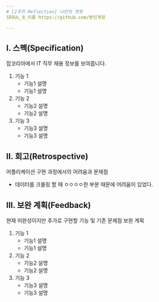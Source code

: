 ```yaml
---
# [2주차 Reflection] 나만의 챗봇  
SEOUL_8_이름 https://github.com/본인계정

---
```


## I. 스펙(Specification)
잡코리아에서 IT 직무 채용 정보를 보여줍니다.
1. 기능 1  
    * 기능1 설명
    * 기능1 설명
2. 기능 2
    * 기능2 설명
    * 기능2 설명
3. 기능 3
    * 기능3 설명
    * 기능3 설명

## II. 회고(Retrospective)
어플리케이션 구현 과정에서의 어려움과 문제점
* 데이터를 크롤링 할 때 ㅇㅇㅇㅇ한 부분 때문에 어려움이 있었다.


## III. 보완 계획(Feedback)
현재 미완성이지만 추가로 구현할 기능 및 기존 문제점 보완 계획
1. 기능 1  
    * 기능1 설명
    * 기능1 설명
2. 기능 2
    * 기능2 설명
    * 기능2 설명
3. 기능 3
    * 기능3 설명
    * 기능3 설명
